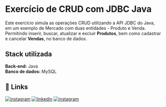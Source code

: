 
# Exercício de CRUD com JDBC Java

Este exercício simula as operações CRUD utilizando a API JDBC do Java, em um exemplo de Mercado com duas entidades - Produto e Venda. Permitindo inserir, buscar, atualizar e excluir **Produtos**, bem como cadastrar e cancelar **Vendas**, no banco de dados.

## Stack utilizada

**Back-end:** Java\
**Banco de dados:** MySQL 



## 🔗 Links

[![instagram](https://img.shields.io/badge/GitHub-100000?style=for-the-badge&logo=github&logoColor=white)](https://github.com/melkyv)
[![linkedin](https://img.shields.io/badge/linkedin-0A66C2?style=for-the-badge&logo=linkedin&logoColor=white)](https://www.linkedin.com/in/melky-vinicius-de-oliveira/)
[![instagram](https://img.shields.io/badge/Instagram-E4405F?style=for-the-badge&logo=instagram&logoColor=white)](https://instagram.com/melky_v/)
